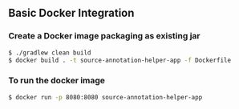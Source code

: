## Basic Docker Integration

### Create a Docker image packaging as existing jar

```bash
$ ./gradlew clean build
$ docker build . -t source-annotation-helper-app -f Dockerfile
```

### To run the docker image

```bash
$ docker run -p 8080:8080 source-annotation-helper-app
```

